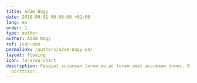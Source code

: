 ```yaml
---
title: Ádám Nagy
date: 2018-09-01 00:00:00 +02:00
lang: en
order: 1
type: author
author: Ádám Nagy
ref: icon-one
permalink: /authors/adam-nagy-en/
layout: flowing
icon: fa-area-chart
description: Feugiat accumsan lorem eu ac lorem amet accumsan donec. Blandit orci
  porttitor.
---
```

